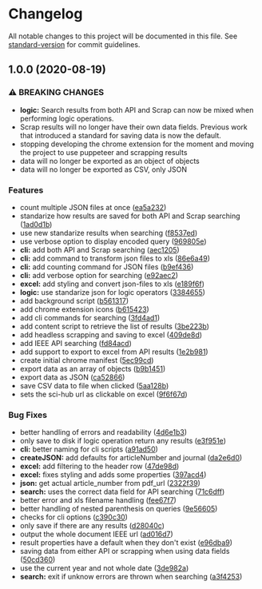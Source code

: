 # Changelog

All notable changes to this project will be documented in this file. See [standard-version](https://github.com/conventional-changelog/standard-version) for commit guidelines.

## 1.0.0 (2020-08-19)


### ⚠ BREAKING CHANGES

* **logic:** Search results from both API and Scrap can now be mixed when performing logic
  operations.
* Scrap results will no longer have their own data fields. Previous work that
  introduced a standard for saving data is now the default.
* stopping developing the chrome extension for the moment and moving the project to
  use puppeteer and scrapping results
* data will no longer be exported as an object of objects
* data will no longer be exported as CSV, only JSON

### Features

* count multiple JSON files at once ([ea5a232](https://github.com/fcastilloec/ieeexplore2csv/commit/ea5a232a391aa80dcc4b3252e8676c00e571dafe))
* standarize how results are saved for both API and Scrap searching ([1ad0d1b](https://github.com/fcastilloec/ieeexplore2csv/commit/1ad0d1bebe99789274d91d28a1078b5b06ef0cd6))
* use new standarize results when searching ([f8537ed](https://github.com/fcastilloec/ieeexplore2csv/commit/f8537ed11d83c5f906cafe0a822fa4320cd5ae43))
* use verbose option to display encoded query ([969805e](https://github.com/fcastilloec/ieeexplore2csv/commit/969805ec852aeeea762b8656d9b87cafb684b8be))
* **cli:** add both API and Scrap searching ([aec1205](https://github.com/fcastilloec/ieeexplore2csv/commit/aec1205041081c4ec4739ca93a2e79d5a15d3c27))
* **cli:** add command to transform json files to xls ([86e6a49](https://github.com/fcastilloec/ieeexplore2csv/commit/86e6a49b4bf27206f667648811c6fc8341088303))
* **cli:** add counting command for JSON files ([b9ef436](https://github.com/fcastilloec/ieeexplore2csv/commit/b9ef43699cde85a9375e3e4cfc4ee42af9536352))
* **cli:** add verbose option for searching ([e92aec2](https://github.com/fcastilloec/ieeexplore2csv/commit/e92aec285854c6f1a4d16b819b80ceb5eed5b37c))
* **excel:** add styling and convert json-files to xls ([e189f6f](https://github.com/fcastilloec/ieeexplore2csv/commit/e189f6f98fdff25277beaba275ce99a4a5cc1359))
* **logic:** use standarize json for logic operators ([3384655](https://github.com/fcastilloec/ieeexplore2csv/commit/338465509c3e56b67cf6dab19c30e1fb06f76054))
* add background script ([b561317](https://github.com/fcastilloec/ieeexplore2csv/commit/b56131784a079481d43a9c9f7447495b0bf07f4c))
* add chrome extension icons ([b615423](https://github.com/fcastilloec/ieeexplore2csv/commit/b6154230c09b2c0239723906d188a2e57eb842fe))
* add cli commands for searching ([3fd4ad1](https://github.com/fcastilloec/ieeexplore2csv/commit/3fd4ad1eb64a4f5ce7167c1778bc495a3cc4bd4c))
* add content script to retrieve the list of results ([3be223b](https://github.com/fcastilloec/ieeexplore2csv/commit/3be223b39c2c5f62907c3d3d55ef16262b04df1c))
* add headless scrapping and saving to excel ([409de8d](https://github.com/fcastilloec/ieeexplore2csv/commit/409de8db7ad02796a42b63505eefc1e900f2485f))
* add IEEE API searching ([fd84acd](https://github.com/fcastilloec/ieeexplore2csv/commit/fd84acd2cc5787fc42d9eb1da166d800154b643a))
* add support to export to excel from API results ([1e2b981](https://github.com/fcastilloec/ieeexplore2csv/commit/1e2b981d3c7a3394b53248cc8be30a7e8f293e53))
* create initial chrome manifest ([5ec99cd](https://github.com/fcastilloec/ieeexplore2csv/commit/5ec99cd911be9750eda4e6edbadce1f2c428d8bf))
* export data as an array of objects ([b9b1451](https://github.com/fcastilloec/ieeexplore2csv/commit/b9b14513930f1a87a05b11c27d85b66fba5be254))
* export data as JSON ([ca52866](https://github.com/fcastilloec/ieeexplore2csv/commit/ca52866d13403a4ef90a3003bbfd13ee9174c4f3))
* save CSV data to file when clicked ([5aa128b](https://github.com/fcastilloec/ieeexplore2csv/commit/5aa128b5131c66dc783d309196f493a8eb29e347))
* sets the sci-hub url as clickable on excel ([9f6f67d](https://github.com/fcastilloec/ieeexplore2csv/commit/9f6f67de561cf527171e02f95bff65b8a8118fda))


### Bug Fixes

* better handling of errors and readability ([4d6e1b3](https://github.com/fcastilloec/ieeexplore2csv/commit/4d6e1b386aadbc36e1b027dab6e51f48b0a9890d))
* only save to disk if logic operation return any results ([e3f951e](https://github.com/fcastilloec/ieeexplore2csv/commit/e3f951e192453aff5fc3b842d3d193152cf6dae3))
* **cli:** better naming for cli scripts ([a91ad50](https://github.com/fcastilloec/ieeexplore2csv/commit/a91ad500fe87d0e2c13ad437b95088a4d7f92934))
* **createJSON:** add defaults for articleNumber and journal ([da2e6d0](https://github.com/fcastilloec/ieeexplore2csv/commit/da2e6d07632555ab5781be950dcc14a0023bec37))
* **excel:** add filtering to the header row ([47de98d](https://github.com/fcastilloec/ieeexplore2csv/commit/47de98d3292f39a266c2dafac445db38fbd90856))
* **excel:** fixes styling and adds some properties ([397acd4](https://github.com/fcastilloec/ieeexplore2csv/commit/397acd49ce14785752bd77453d9187f800959f7a))
* **json:** get actual article_number from pdf_url ([2322f39](https://github.com/fcastilloec/ieeexplore2csv/commit/2322f3961bc0f12fb17d8e9b08e1438b5033e44a))
* **search:** uses the correct data field for API searching ([71c6dff](https://github.com/fcastilloec/ieeexplore2csv/commit/71c6dff0dffdceec1e2fc6dd9f99673cd31280f2))
* better error and xls filename handling ([fee67f7](https://github.com/fcastilloec/ieeexplore2csv/commit/fee67f738acd27d6baf306f2904ad52a6d06d669))
* better handling of nested parenthesis on queries ([9e56605](https://github.com/fcastilloec/ieeexplore2csv/commit/9e56605bcc904165b64f16363b0ae308da0e3b3b))
* checks for cli options ([c390c30](https://github.com/fcastilloec/ieeexplore2csv/commit/c390c30e1d948b2592cf259a39927c8ae29e693e))
* only save if there are any results ([d28040c](https://github.com/fcastilloec/ieeexplore2csv/commit/d28040c1f399dd921b2f5f9b71873f5e6eb0cd4a))
* output the whole document IEEE url ([ad016d7](https://github.com/fcastilloec/ieeexplore2csv/commit/ad016d7223b42b422ce357fa14449e8d9b3ded06))
* result properties have a default when they don't exist ([e96dba9](https://github.com/fcastilloec/ieeexplore2csv/commit/e96dba96961d4d82473b62c279c7c2149a6295de))
* saving data from either API or scrapping when using data fields ([50cd360](https://github.com/fcastilloec/ieeexplore2csv/commit/50cd36036a22c70c08873d25c94ab547554b5f44))
* use the current year and not whole date ([3de982a](https://github.com/fcastilloec/ieeexplore2csv/commit/3de982a423f6667875b7e6f8380aed53ed2d777b))
* **search:** exit if unknow errors are thrown when searching ([a3f4253](https://github.com/fcastilloec/ieeexplore2csv/commit/a3f4253bd3f75cf676fa517a54da53ae1566a83f))
